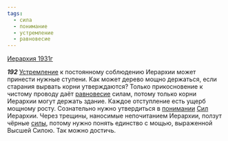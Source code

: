 ```yaml
---
tags:
  - сила
  - понимание
  - устремление
  - равновесие
---
```


[Иерархия 1931г](/agni/1931)

___192___
[Устремление](/tag/#устремление) к постоянному соблюдению Иерархии может принести нужные ступени. Как может дерево мощно держаться, если старания вырвать корни утверждаются? Только прикосновение к чистому проводу даёт [равновесие](/tag/#равновесие) силам, потому только корни Иерархии могут держать здание. Каждое отступление есть ущерб мощному росту. Сознательно нужно утвердиться в [понимании](/tag/#понимание) [Сил](/tag/#сила) Иерархии. Через трещины, наносимые непочитанием Иерархии, ползут чёрные [силы](/tag/#сила), потому нужно понять единство с мощью, выраженной Высшей Силою. Так можно достичь.   

